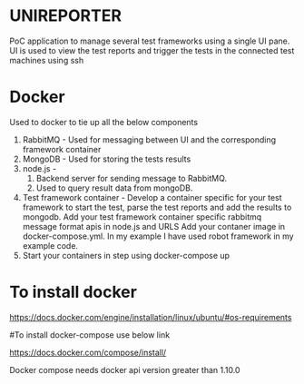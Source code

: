 # UNIREPORTER

PoC application to manage several test frameworks using a single UI pane. 
UI is used to view the test reports and trigger the tests in the connected test machines using ssh


# Docker
Used to docker to tie up all the below components
1. RabbitMQ - Used for messaging between UI and the corresponding framework container
2. MongoDB - Used for storing the tests results
3. node.js - 
   1. Backend server for sending message to RabbitMQ.
   2. Used to query result data from mongoDB.
4. Test framework container -  Develop a container specific for your test framework to start the test, parse the test reports
   and add the results to mongodb. Add your test framework container specific rabbitmq message format apis in node.js and URLS
   Add your contaner image in docker-compose.yml. In my example I have used robot framework in my example code.
5. Start your containers in step using docker-compose up

# To install docker

https://docs.docker.com/engine/installation/linux/ubuntu/#os-requirements

#To install docker-compose use below link

https://docs.docker.com/compose/install/

Docker compose needs docker api version greater than 1.10.0
